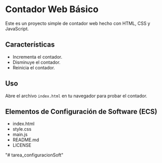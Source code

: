 # Contador Web Básico

Este es un proyecto simple de contador web hecho con HTML, CSS y JavaScript.

## Características
- Incrementa el contador.
- Disminuye el contador.
- Reinicia el contador.

## Uso
Abre el archivo `index.html` en tu navegador para probar el contador.

## Elementos de Configuración de Software (ECS)
- index.html
- style.css
- main.js
- README.md
- LICENSE
	
"# tarea_configuracionSoft" 

